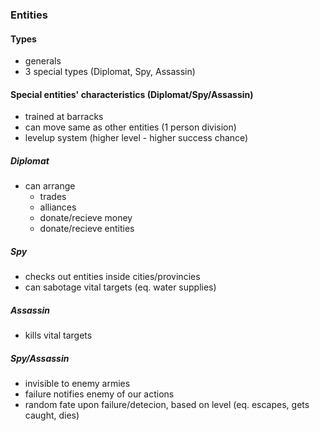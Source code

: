 ### Entities

#### Types
- generals
- 3 special types (Diplomat, Spy, Assassin)

#### Special entities' characteristics (Diplomat/Spy/Assassin) 
- trained at barracks
- can move same as other entities (1 person division)
- levelup system (higher level - higher success chance)

##### Diplomat
- can arrange
    - trades
    - alliances
    - donate/recieve money
    - donate/recieve entities

##### Spy
- checks out entities inside cities/provincies
- can sabotage vital targets (eq. water supplies)

##### Assassin
- kills vital targets

##### Spy/Assassin
- invisible to enemy armies
- failure notifies enemy of our actions
- random fate upon failure/detecion, based on level (eq. escapes, gets caught, dies)
